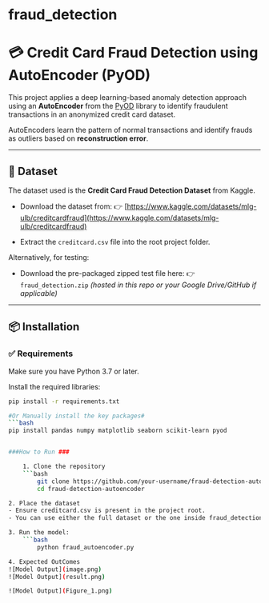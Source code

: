 # fraud_detection
# 💳 Credit Card Fraud Detection using AutoEncoder (PyOD)

This project applies a deep learning-based anomaly detection approach using an **AutoEncoder** from the [PyOD](https://pyod.readthedocs.io/) library to identify fraudulent transactions in an anonymized credit card dataset.

AutoEncoders learn the pattern of normal transactions and identify frauds as outliers based on **reconstruction error**.

---

## 📁 Dataset

The dataset used is the **Credit Card Fraud Detection Dataset** from Kaggle.

- Download the dataset from:
  👉 [https://www.kaggle.com/datasets/mlg-ulb/creditcardfraud](https://www.kaggle.com/datasets/mlg-ulb/creditcardfraud)

- Extract the `creditcard.csv` file into the root project folder.

Alternatively, for testing:
- Download the pre-packaged zipped test file here:
  👉 `fraud_detection.zip` *(hosted in this repo or your Google Drive/GitHub if applicable)*

---

## 📦 Installation

### ✅ Requirements

Make sure you have Python 3.7 or later.

Install the required libraries:
```bash
pip install -r requirements.txt

#Or Manually install the key packages#
```bash
pip install pandas numpy matplotlib seaborn scikit-learn pyod


###How to Run ###

    1. Clone the repository
    ```bash
        git clone https://github.com/your-username/fraud-detection-autoencoder.git
        cd fraud-detection-autoencoder

2. Place the dataset
- Ensure creditcard.csv is present in the project root.
- You can use either the full dataset or the one inside fraud_detection.zip (unzip first).

3. Run the model:
    ```bash
        python fraud_autoencoder.py

4. Expected OutComes
![Model Output](image.png)
![Model Output](result.png)

![Model Output](Figure_1.png)

